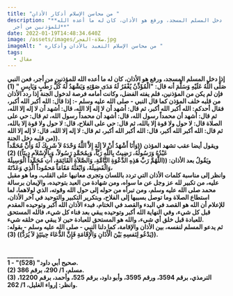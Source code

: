 ```yaml
---
title: "من محاسن الإسلام أذكار الأذان "
description: "**إذا دخل المسلم المسجد، ورفع هو الأذان، كان له ما أعده الله
  للمؤذنين من أجر**"
date: 2022-01-19T14:48:34.640Z
image: /assets/images/صلاة-الفجر.jpg
imageAlt: " من محاسن الإسلام التعبد بالأذان وأذكاره "
tags:
  - مقال
---
```

<!--StartFragment-->

**إذا دخل المسلم المسجد، ورفع هو الأذان، كان له ما أعده الله للمؤذنين من أجر، فعن النبي صَلَّى اللَّهُ عَلَيْهِ وَسَلَّمَ أنه قال: "الْمُؤَذِّنُ يُغْفَرُ لَهُ مَدَى صَوْتِهِ وَيَشْهَدُ لَهُ كُلُّ رَطْبٍ وَيَابِسٍ " (1)\
فإن لم يكن من المؤذنين، فلم يفته الفضل، وكانت أمامه فرصة لدخول الجنة إذا ردد الأذان من قلبه خلف المؤذن كما قال النبي - صلى الله عليه وسلم -: إذا قال: الله أكبر الله أكبر، فقال أحدكم: الله أكبر الله أكبر، ثم قال: أشهد أن لا إله إلا الله، قال: أشهد أن لا إله إلا الله، ثم قال: أشهد أن محمداً رسول الله، قال: أشهد أن محمداً رسول الله، ثم قال: حي على الصلاة قال: لا حول ولا قوة إلا بالله، ثم قال: حي على الفلاح، قال: لا حول ولا قوة إلا بالله، ثم قال: الله أكبر الله أكبر، قال: الله أكبر الله أكبر، ثم قال: لا إله إلا الله، قال: لا إله إلا الله من قلبه دخل الجنة)).\
ويقول أيضا عقب تشهد المؤذن ((وَأَنَا أَشْهَدُ أَنْ لاَ إِلَهَ إِلاَّ اللَّهُ وَحْدَهُ لاَ شَرِيكَ لَهُ وَأَنَّ مُحَمَّداً عَبْدُهُ وَرَسُولُهُ، رَضِيتُ بِاللَّهِ رَبَّاً، وَبِمُحَمَّدٍ رَسُولاً، وَبِالْإِسْلاَمِ دِينَاً)) (2)\
ويَقُولُ بعد الأذان: ((اللَّهُمَّ رَبَّ هَذِهِ الدَّعْوَةِ التَّامَّةِ، وَالصَّلاَةِ الْقَائِمَةِ، آتِ مُحَمَّداً الْوَسِيلَةَ وَالْفَضِيلَةَ، وَابْعَثْهُ مَقَامَاً مَحمُوداً الَّذِي وَعَدْتَهُ،\
وانظر إلى مناسبة كلمات الأذان التي تردد باللسان وتجرى معانيها على القلب، وما هو مقبل عليه، من تكبير لله عز وجل عن ما سواه، ومن شهادة من العبد بتوحيده، والإيمان برسالة محمد صلى الله عليه وسلم، ومن تبرأه من حوله إلى حول الله وقوته، الذي لولاهما، لما استطاع الصلاة وما توصل بسببها إلى الفلاح، وبتكرير التكبير والتوحيد في آخر الأذان، للإعلام أن الله هو القصد في البدء والقصد في الختام، فبدء الأذان الله أكبر وتوحيده المقدم قبل كل شيء، وفي النهاية الله أكبر وتوحيده يبقي بعد فناء كل شيء، فالله المستحق للعبادة قبل خلق أي شيء، والله هو المستحق للعبادة حين لا يبقي من خلقه شيء.\
ثم يدعو المسلم لنفسه، بين الأذان والإقامة، كما دلنا النبي - صلى الله عليه وسلم - بقوله: ((يَدْعُو لِنَفسِهِ بَيْنَ الْأَذَانِ وَالْإِقَامَةِ فَإِنَّ الدُّعَاءَ حِينَئِذٍ لاَ يُرَدُّ)) (3).**

**\
\_\_\_\_\_\_\_\__\
1 - "صحيح أبي داود" (528).\
(2) مسلم، 1/ 290، برقم 386.\
(3) الترمذي، برقم 3594، ورقم 3595، وأبو داود، برقم 525، وأحمد، برقم 12200، وانظر: إرواء الغليل، 1/ 262.**

<!--EndFragment-->
